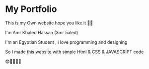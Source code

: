 # My Portfolio

This is my Own website hope you like it 🐱‍💻

I'm Amr Khaled Hassan (3mr 5aled)

I'm an Egyptian Student , i love programming and designing

So I made this website with simple Html & CSS & JAVASCRIPT code

😎🐱‍💻🐱‍🐉
